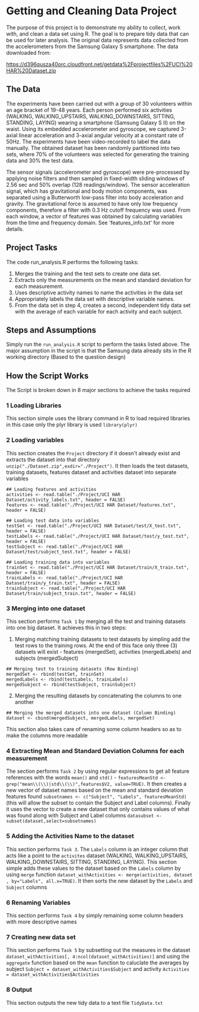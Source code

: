 # Getting and Cleaning Data Project
The purpose of this project is to demonstrate my ability to collect, work with, and clean a data set using R. The goal is to prepare tidy data that can be used for later analysis. The original data represents data collected from the accelerometers from the Samsung Galaxy S smartphone. The data downloaded from:

https://d396qusza40orc.cloudfront.net/getdata%2Fprojectfiles%2FUCI%20HAR%20Dataset.zip

## The Data
The experiments have been carried out with a group of 30 volunteers within an age bracket of 19-48 years. Each person performed six activities (WALKING, WALKING_UPSTAIRS, WALKING_DOWNSTAIRS, SITTING, STANDING, LAYING) wearing a smartphone (Samsung Galaxy S II) on the waist. Using its embedded accelerometer and gyroscope, we captured 3-axial linear acceleration and 3-axial angular velocity at a constant rate of 50Hz. The experiments have been video-recorded to label the data manually. The obtained dataset has been randomly partitioned into two sets, where 70% of the volunteers was selected for generating the training data and 30% the test data. 

The sensor signals (accelerometer and gyroscope) were pre-processed by applying noise filters and then sampled in fixed-width sliding windows of 2.56 sec and 50% overlap (128 readings/window). The sensor acceleration signal, which has gravitational and body motion components, was separated using a Butterworth low-pass filter into body acceleration and gravity. The gravitational force is assumed to have only low frequency components, therefore a filter with 0.3 Hz cutoff frequency was used. From each window, a vector of features was obtained by calculating variables from the time and frequency domain. See 'features_info.txt' for more details. 

## Project Tasks
The code run_analysis.R performs the following tasks:
  1.  Merges the training and the test sets to create one data set.
  2.  Extracts only the measurements on the mean and standard deviation for each measurement.
  3.  Uses descriptive activity names to name the activities in the data set
  4.  Appropriately labels the data set with descriptive variable names.
  5.  From the data set in step 4, creates a second, independent tidy data set with the average of each variable for each activity and each subject.

## Steps and Assumptions
Simply run the `run_analysis.R` script to perform the tasks listed above. The major assumption in the script is that the Samsung data already sits in the R working directory (Based to the question design)

## How the Script Works
The Script is broken down in 8 major sections to achieve the tasks required

### 1 Loading Libraries
This section simple uses the library command in R to load required libraries in this case only the plyr library is used
`library(plyr)`

### 2 Loading variables
This section creates the `Project` directory if it doesn't already exist and extracts the dataset into that directory `unzip("./Dataset.zip",exdir="./Project")`. It then loads the test datasets, training datasets, features dataset and activities dataset into separate variables
```
## Loading features and activities
activities <- read.table("./Project/UCI HAR Dataset/activity_labels.txt", header = FALSE)
features <- read.table("./Project/UCI HAR Dataset/features.txt", header = FALSE)
```
```
## Loading test data into variables
testSet <- read.table("./Project/UCI HAR Dataset/test/X_test.txt", header = FALSE)
testLabels <- read.table("./Project/UCI HAR Dataset/test/y_test.txt", header = FALSE)
testSubject <- read.table("./Project/UCI HAR Dataset/test/subject_test.txt", header = FALSE)
```
```
## Loading training data into variables
trainSet <- read.table("./Project/UCI HAR Dataset/train/X_train.txt", header = FALSE)
trainLabels <- read.table("./Project/UCI HAR Dataset/train/y_train.txt", header = FALSE)
trainSubject <- read.table("./Project/UCI HAR Dataset/train/subject_train.txt", header = FALSE)
```

### 3 Merging into one dataset
This section performs `Task 1` by merging all the test and training datasets into one big dataset. It achieves this in two steps:
  1.  Merging matching training datasets to test datasets by simpling add the test rows to the training rows. At the end of this face only three (3) datasets will exist - features (mergedSet), activities (mergedLabels) and subjects (mergedSubject)
```
## Merging test to training datasets (Row Binding)
mergedSet <- rbind(testSet, trainSet)
mergedLabels <- rbind(testLabels, trainLabels)
mergedSubject <- rbind(testSubject, trainSubject)
```
  2.  Merging the resulting datasets by concatenating the columns to one another
```
## Merging the merged datasets into one dataset (Column Binding)
dataset <- cbind(mergedSubject, mergedLabels, mergedSet)
```
This section also takes care of renaming some column headers so as to make the columns more readable

### 4 Extracting Mean and Standard Deviation Columns for each measurement
The section performs `Task 2` by using regular expressions to get all feature references with the words `mean()` and `std()` - `featuresMeanStd <- grep("mean\\(\\)|std\\(\\)",features$V2, value=TRUE)`. It then creates a new vector of dataset names based on the mean and standard deviation features found `subsetnames <- c("Subject", "Labels", featuresMeanStd)` (this will allow the subset to contain the Subject and Label columns). Finally it uses the vector to create a new dataset that only contains values of what was found along with Subject and Label columns `datasubset <- subset(dataset,select=subsetnames)`

### 5 Adding the Activities Name to the dataset
This section performs `Task 3`. The `Labels` column is an integer column that acts like a point to the `activites` dataset (WALKING, WALKING_UPSTAIRS, WALKING_DOWNSTAIRS, SITTING, STANDING, LAYING). This section simple adds these values to the dataset based on the `Labels` column by using `merge` function `dataset_withActivities <- merge(activities, dataset , by="Labels", all.x=TRUE)`. It then sorts the new dataset by the `Labels` and `Subject` columns


### 6 Renaming Variables
This section performs `Task 4` by simply remaining some column headers with more descriptive names

### 7 Creating new data set
This section performs `Task 5` by subsetting out the measures in the dataset `dataset_withActivities[, 4:ncol(dataset_withActivities)]` and using the `aggregate` function based on the `mean` function to caluclate the averages by subject `Subject = dataset_withActivities$Subject` and activity `Activities = dataset_withActivities$Activities`

### 8 Output
This section outputs the new tidy data to a text file `TidyData.txt`
